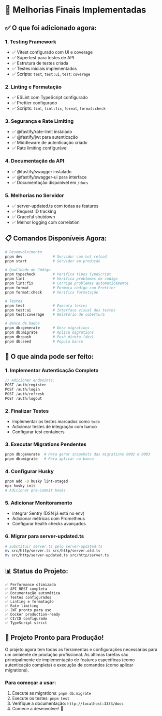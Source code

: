 # 🚀 Melhorias Finais Implementadas

## ✅ O que foi adicionado agora:

### 1. **Testing Framework**
- ✅ Vitest configurado com UI e coverage
- ✅ Supertest para testes de API
- ✅ Estrutura de testes criada
- ✅ Testes iniciais implementados
- ✅ Scripts: `test`, `test:ui`, `test:coverage`

### 2. **Linting e Formatação**
- ✅ ESLint com TypeScript configurado
- ✅ Prettier configurado
- ✅ Scripts: `lint`, `lint:fix`, `format`, `format:check`

### 3. **Segurança e Rate Limiting**
- ✅ @fastify/rate-limit instalado
- ✅ @fastify/jwt para autenticação
- ✅ Middleware de autenticação criado
- ✅ Rate limiting configurável

### 4. **Documentação da API**
- ✅ @fastify/swagger instalado
- ✅ @fastify/swagger-ui para interface
- ✅ Documentação disponível em `/docs`

### 5. **Melhorias no Servidor**
- ✅ server-updated.ts com todas as features
- ✅ Request ID tracking
- ✅ Graceful shutdown
- ✅ Melhor logging com correlation

## 📋 Comandos Disponíveis Agora:

```bash
# Desenvolvimento
pnpm dev              # Servidor com hot reload
pnpm start            # Servidor em produção

# Qualidade de Código
pnpm typecheck        # Verifica tipos TypeScript
pnpm lint             # Verifica problemas de código
pnpm lint:fix         # Corrige problemas automaticamente
pnpm format           # Formata código com Prettier
pnpm format:check     # Verifica formatação

# Testes
pnpm test             # Executa testes
pnpm test:ui          # Interface visual dos testes
pnpm test:coverage    # Relatório de cobertura

# Banco de Dados
pnpm db:generate      # Gera migrations
pnpm db:migrate       # Aplica migrations
pnpm db:push          # Push direto (dev)
pnpm db:seed          # Popula banco
```

## 🎯 O que ainda pode ser feito:

### 1. **Implementar Autenticação Completa**
```typescript
// Adicionar endpoints:
POST /auth/register
POST /auth/login
POST /auth/refresh
POST /auth/logout
```

### 2. **Finalizar Testes**
- Implementar os testes marcados como `todo`
- Adicionar testes de integração com banco
- Configurar test containers

### 3. **Executar Migrations Pendentes**
```bash
pnpm db:generate  # Para gerar snapshots das migrations 0002 e 0003
pnpm db:migrate   # Para aplicar no banco
```

### 4. **Configurar Husky**
```bash
pnpm add -D husky lint-staged
npx husky init
# Adicionar pre-commit hooks
```

### 5. **Adicionar Monitoramento**
- Integrar Sentry (DSN já está no env)
- Adicionar métricas com Prometheus
- Configurar health checks avançados

### 6. **Migrar para server-updated.ts**
```bash
# Substituir server.ts pelo server-updated.ts
mv src/http/server.ts src/http/server.old.ts
mv src/http/server-updated.ts src/http/server.ts
```

## 📊 Status do Projeto:

```
✅ Performance otimizada
✅ API REST completa
✅ Documentação automática
✅ Testes configurados
✅ Linting e formatação
✅ Rate limiting
✅ JWT pronto para uso
✅ Docker production-ready
✅ CI/CD configurado
✅ TypeScript strict
```

## 🎉 Projeto Pronto para Produção!

O projeto agora tem todas as ferramentas e configurações necessárias para um ambiente de produção profissional. As últimas tarefas são principalmente de implementação de features específicas (como autenticação completa) e execução de comandos (como aplicar migrations).

### Para começar a usar:
1. Execute as migrations: `pnpm db:migrate`
2. Execute os testes: `pnpm test`
3. Verifique a documentação: `http://localhost:3333/docs`
4. Comece a desenvolver! 🚀